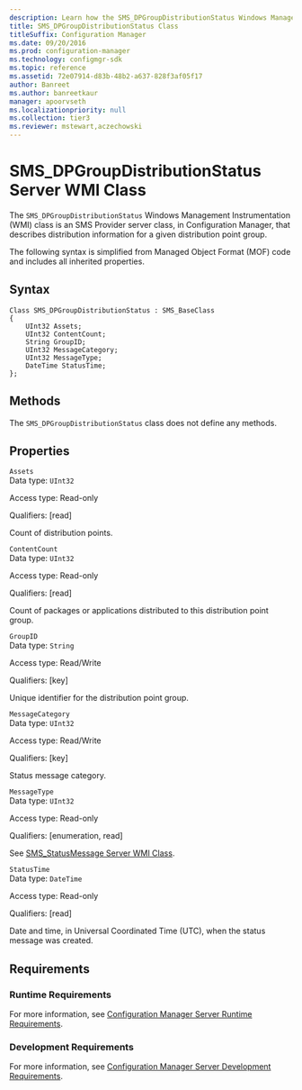 ```yaml
---
description: Learn how the SMS_DPGroupDistributionStatus Windows Management Instrumentation (WMI) class is an SMS Provider server class, in Configuration Manager, that describes distribution information for a given distribution point group.
title: SMS_DPGroupDistributionStatus Class
titleSuffix: Configuration Manager
ms.date: 09/20/2016
ms.prod: configuration-manager
ms.technology: configmgr-sdk
ms.topic: reference
ms.assetid: 72e07914-d83b-48b2-a637-828f3af05f17
author: Banreet
ms.author: banreetkaur
manager: apoorvseth
ms.localizationpriority: null
ms.collection: tier3
ms.reviewer: mstewart,aczechowski
---
```

# SMS_DPGroupDistributionStatus Server WMI Class
The `SMS_DPGroupDistributionStatus` Windows Management Instrumentation (WMI) class is an SMS Provider server class, in Configuration Manager, that describes distribution information for a given distribution point group.  

 The following syntax is simplified from Managed Object Format (MOF) code and includes all inherited properties.  

## Syntax  

```  
Class SMS_DPGroupDistributionStatus : SMS_BaseClass  
{  
    UInt32 Assets;  
    UInt32 ContentCount;  
    String GroupID;  
    UInt32 MessageCategory;  
    UInt32 MessageType;  
    DateTime StatusTime;  
};  
```  

## Methods  
 The `SMS_DPGroupDistributionStatus` class does not define any methods.  

## Properties  
 `Assets`  
 Data type: `UInt32`  

 Access type: Read-only  

 Qualifiers: [read]  

 Count of distribution points.  

 `ContentCount`  
 Data type: `UInt32`  

 Access type: Read-only  

 Qualifiers: [read]  

 Count of packages or applications distributed to this distribution point group.  

 `GroupID`  
 Data type: `String`  

 Access type: Read/Write  

 Qualifiers: [key]  

 Unique identifier for the distribution point group.  

 `MessageCategory`  
 Data type: `UInt32`  

 Access type: Read/Write  

 Qualifiers: [key]  

 Status message category.  

 `MessageType`  
 Data type: `UInt32`  

 Access type: Read-only  

 Qualifiers: [enumeration, read]  

 See [SMS_StatusMessage Server WMI Class](../../../../../develop/reference/core/servers/manage/sms_statusmessage-server-wmi-class.md).  

 `StatusTime`  
 Data type: `DateTime`  

 Access type: Read-only  

 Qualifiers: [read]  

 Date and time, in Universal Coordinated Time (UTC), when the status message was created.  

## Requirements  

### Runtime Requirements  
 For more information, see [Configuration Manager Server Runtime Requirements](../../../../../develop/core/reqs/server-runtime-requirements.md).  

### Development Requirements  
 For more information, see [Configuration Manager Server Development Requirements](../../../../../develop/core/reqs/server-development-requirements.md).  
